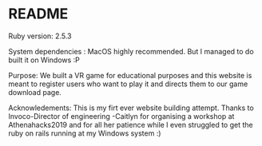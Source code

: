 # README

Ruby version: 2.5.3

System dependencies : MacOS highly recommended. But I managed to do built it on Windows :P

Purpose:
We built a VR game for educational purposes and this website is meant to register users who want to play it and directs them to our game download page.

Acknowledements: This is my firt ever website building attempt. Thanks to Invoco-Director of engineering -Caitlyn for organising a workshop at Athenahacks2019 and for all her patience while I even struggled to get the ruby on rails running at my Windows system :)







